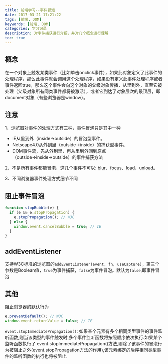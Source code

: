 ```yaml
---
title: 前端学习--事件冒泡
date: 2017-03-21 17:21:22
tags: [前端, DOM]
keywords: [前端, DOM]
categories: 学习记录
description: 对事件捕获进行介绍，并对几个概念进行理解
toc: true
---
```

## 概念
在一个对象上触发某类事件（比如单击onclick事件），如果此对象定义了此事件的处理程序，那么此事件就会调用这个处理程序，如果没有定义此事件处理程序或者事件返回true，那么这个事件会向这个对象的父级对象传播，从里到外，直至它被处理（父级对象所有同类事件都将被激活），或者它到达了对象层次的最顶层，即document对象（有些浏览器是window）。

## 注意
1、浏览器对事件的处理方式有三种，事件冒泡只是其中一种
  * IE从里到外（inside→outside）的冒泡型事件。
  * Netscape4.0从外到里（outside→inside）的捕获型事件。
  * DOM事件流，先从外到里，再从里到外回到原点（outside→inside→outside）的事件捕获方法

2、不是所有事件都能冒泡，这几个事件不可以: blur、focus、load、unload。

3、不同浏览器事件处理方式细节不同

## 阻止事件冒泡
```javascript
function stopBubble(e) {
  if (e && e.stopPropagation) {
    e.stopPropagation(); // W3C
  } else {
    window.event.cancelBubble = true; // IE
  }
}
```

## addEventListener
支持W3C标准的浏览器的`addEventListener(event, fn, useCapture)`，第三个参数是Boolean值，`true`为事件捕获，`false`为事件冒泡。默认为`false`,即事件冒泡

## 其他
阻止浏览器的默认行为
```javascript
e.preventDefault(); // W3C
window.event.returnValue = false; // IE
```
`event.stopImmediatePropagation()`:
如果某个元素有多个相同类型事件的事件监听函数,则当该类型的事件触发时,多个事件监听函数将按照顺序依次执行.如果某个监听函数执行了 event.stopImmediatePropagation()方法,则除了该事件的冒泡行为被阻止之外(event.stopPropagation方法的作用),该元素绑定的后序相同类型事件的监听函数的执行也将被阻止.
